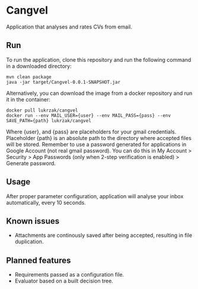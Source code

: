# Cangvel

Application that analyses and rates CVs from email.

## Run

To run the application, clone this repository and run the following command in a downloaded directory:

```shell
mvn clean package
java -jar target/Cangvel-0.0.1-SNAPSHOT.jar
```

Alternatively, you can download the image from a docker repository and run it in the container:

```shell
docker pull lukrzak/cangvel
docker run --env MAIL_USER={user} --env MAIL_PASS={pass} --env SAVE_PATH={path} lukrzak/cangvel
```

Where {user}, and {pass} are placeholders for your gmail credentials. Placeholder {path} is an absolute path to the directory where accepted files will be stored.
Remember to use a password generated for applications in Google Account (not real gmail password). You can do this in My Account > Security > App Passwords (only when 2-step verification is enabled) > Generate password.

## Usage

After proper parameter configuration, application will analyse your inbox automatically, every 10 seconds.

## Known issues

- Attachments are continously saved after being accepted, resulting in file duplication.

## Planned features

- Requirements passed as a configuration file.
- Evaluator based on a built decision tree.
